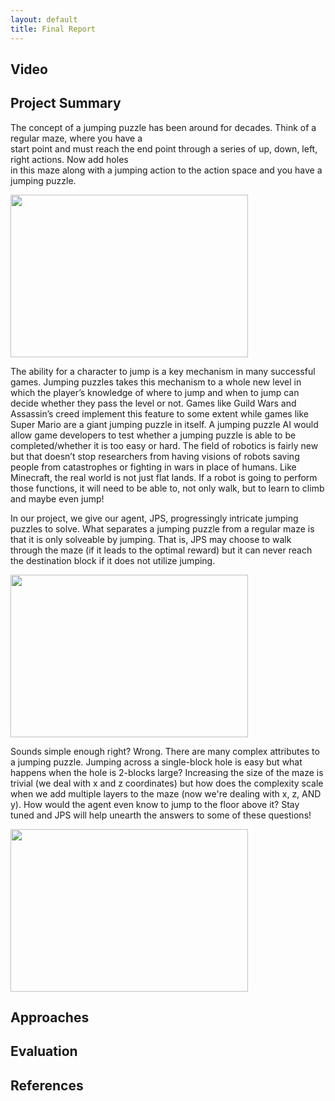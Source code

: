 ```yaml
---
layout: default
title: Final Report
---
```


## Video

## Project Summary

The concept of a jumping puzzle has been around for decades. Think of a regular maze, where you have a <br/>
start point and must reach the end point through a series of up, down, left, right actions. Now add holes <br/>
in this maze along with a jumping action to the action space and you have a jumping puzzle. <br/>

<img src="http://s3.vidimg.popscreen.com/original/2/ZHZuS0tvOEIxLWsx_o_funny-minecraft-jump.jpg" height="260" width="380">

The ability for a character to jump is a key mechanism in many successful games. Jumping puzzles
takes this mechanism to a whole new level in which the player’s knowledge of where to jump and
when to jump can decide whether they pass the level or not. Games like Guild Wars and Assassin’s
creed implement this feature to some extent while games like Super Mario are a giant jumping puzzle in itself.
A jumping puzzle AI would allow game developers to test whether a jumping puzzle
is able to be completed/whether it is too easy or hard. The field of robotics is fairly new but that
doesn’t stop researchers from having visions of robots saving people from catastrophes or fighting
in wars in place of humans. Like Minecraft, the real world is not just flat lands. If a robot is
going to perform those functions, it will need to be able to, not only walk, but to learn to climb
and maybe even jump!

In our project, we give our agent, JPS, progressingly intricate jumping puzzles to solve. What separates a jumping puzzle from a regular maze is that it is only solveable by jumping. That is, JPS may choose to walk through the maze (if it leads to the optimal reward) but it can never reach the destination block if it does not utilize jumping.

<img src="http://i61.servimg.com/u/f61/15/81/88/32/jump_210.png" height="260" width="380">

Sounds simple enough right? Wrong. There are many complex attributes to a jumping puzzle. Jumping across a single-block hole is easy but what happens when the hole is 2-blocks large? Increasing the size of the maze is trivial (we deal with x and z coordinates) but how does the complexity scale when we add multiple layers to the maze (now we're dealing with x, z, AND y). How would the agent even know to jump to the floor above it? Stay tuned and JPS will help unearth the answers to some of these questions!

<img src="http://i42.tinypic.com/2a4tipu.png" height="260" width="380">


## Approaches

## Evaluation

## References
